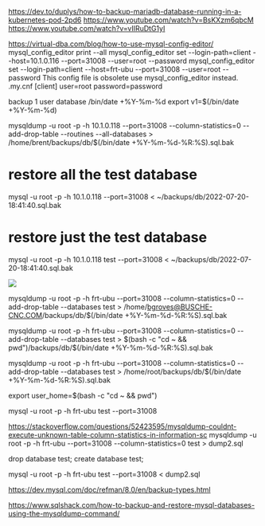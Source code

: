 https://dev.to/duplys/how-to-backup-mariadb-database-running-in-a-kubernetes-pod-2pd6
https://www.youtube.com/watch?v=BsKXzm6qbcM
https://www.youtube.com/watch?v=vIIRuDtG1yI

https://virtual-dba.com/blog/how-to-use-mysql-config-editor/
mysql_config_editor print --all
mysql_config_editor set --login-path=client --host=10.1.0.116 --port=31008 --user=root --password 
mysql_config_editor set --login-path=client --host=frt-ubu --port=31008 --user=root --password 
This config file is obsolete use mysql_config_editor instead.
.my.cnf
[client]
user=root
password=password

backup 1 user database
/bin/date +\%Y-\%m-\%d
export v1=$(/bin/date +\%Y-\%m-\%d)

mysqldump -u root -p -h 10.1.0.118 --port=31008 --column-statistics=0 --add-drop-table --routines --all-databases > /home/brent/backups/db/$(/bin/date +\%Y-\%m-\%d-\%R:\%S).sql.bak

# restore all the test database
mysql -u root -p -h 10.1.0.118 --port=31008 < ~/backups/db/2022-07-20-18:41:40.sql.bak

# restore just the test database
mysql -u root -p -h 10.1.0.118 test --port=31008 < ~/backups/db/2022-07-20-18:41:40.sql.bak

![](img/vsphere.png)

mysqldump -u root -p -h frt-ubu --port=31008 --column-statistics=0 --add-drop-table --databases test > /home/bgroves@BUSCHE-CNC.COM/backups/db/$(/bin/date +\%Y-\%m-\%d-\%R:\%S).sql.bak


mysqldump -u root -p -h frt-ubu --port=31008 --column-statistics=0 --add-drop-table --databases test > $(bash -c "cd ~ && pwd")/backups/db/$(/bin/date +\%Y-\%m-\%d-\%R:\%S).sql.bak

mysqldump -u root -p -h frt-ubu --port=31008 --column-statistics=0 --add-drop-table --databases test > /home/root/backups/db/$(/bin/date +\%Y-\%m-\%d-\%R:\%S).sql.bak


export user_home=$(bash -c "cd ~ && pwd")



mysql -u root -p -h frt-ubu test --port=31008

https://stackoverflow.com/questions/52423595/mysqldump-couldnt-execute-unknown-table-column-statistics-in-information-sc
mysqldump -u root -p -h frt-ubu --port=31008 --column-statistics=0 test > dump2.sql

drop database test;
create database test;

mysql -u root -p -h frt-ubu test --port=31008 < dump2.sql



https://dev.mysql.com/doc/refman/8.0/en/backup-types.html

https://www.sqlshack.com/how-to-backup-and-restore-mysql-databases-using-the-mysqldump-command/